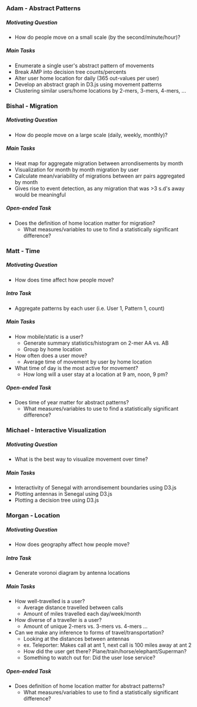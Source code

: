 ### Adam - Abstract Patterns   
##### Motivating Question     
* How do people move on a small scale (by the second/minute/hour)?    

##### Main Tasks   
* Enumerate a single user's abstract pattern of movements
* Break AMP into decision tree counts/percents
* Alter user home location for daily (365 out-values per user)
* Develop an abstract graph in D3.js using movement patterns
* Clustering similar users/home locations by 2-mers, 3-mers, 4-mers, ...

### Bishal - Migration  
##### Motivating Question  
* How do people move on a large scale (daily, weekly, monthly)?

##### Main Tasks
* Heat map for aggregate migration between arrondisements by month
* Visualization for month by month migration by user
* Calculate mean/variability of migrations between arr pairs aggregated by month
* Gives rise to event detection, as any migration that was >3 s.d's away would be meaningful

##### Open-ended Task
* Does the definition of home location matter for migration?
  * What measures/variables to use to find a
	statistically significant difference?

### Matt - Time
##### Motivating Question  
* How does time affect how people move?

##### Intro Task
* Aggregate patterns by each user (i.e. User 1, Pattern 1, count)   

##### Main Tasks  
* How mobile/static is a user? 
  * Generate summary statistics/histogram on 2-mer AA vs. AB
  * Group by home location  
* How often does a user move?  
  * Average time of movement by user by home location  
* What time of day is the most active for movement?
  * How long will a user stay at a location at 9 am, noon, 9 pm?

##### Open-ended Task
* Does time of year matter for abstract patterns?
  * What measures/variables to use to find a
	statistically significant difference?

### Michael - Interactive Visualization     
##### Motivating Question   
* What is the best way to visualize movement over time?   

##### Main Tasks   
* Interactivity of Senegal with arrondisement boundaries using D3.js   
* Plotting antennas in Senegal using D3.js
* Plotting a decision tree using D3.js

### Morgan - Location
##### Motivating Question  
* How does geography affect how people move?

##### Intro Task   
* Generate voronoi diagram by antenna locations  

##### Main Tasks   
* How well-travelled is a user?
  * Average distance travelled between calls
  * Amount of miles travelled each day/week/month
* How diverse of a traveller is a user?  
  * Amount of unique 2-mers vs. 3-mers vs. 4-mers ...
* Can we make any inference to forms of travel/transportation?
  * Looking at the distances between antennas 
  * ex. Teleporter: Makes call at ant 1, next call is 100 miles away at ant 2 
  * How did the user get there? Plane/train/horse/elephant/Superman?   
  * Something to watch out for: Did the user lose service?   

##### Open-ended Task   
* Does definition of home location matter for abstract patterns?  
  * What measures/variables to use to find a
	statistically significant difference?  

